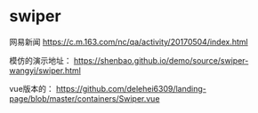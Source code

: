 
# swiper


网易新闻
https://c.m.163.com/nc/qa/activity/20170504/index.html

模仿的演示地址：
https://shenbao.github.io/demo/source/swiper-wangyi/swiper.html

vue版本的：
https://github.com/delehei6309/landing-page/blob/master/containers/Swiper.vue

